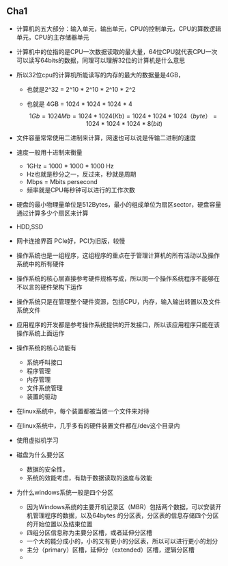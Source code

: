 ## Cha1

- 计算机的五大部分：输入单元，输出单元，CPU的控制单元，CPU的算数逻辑单元，CPU的主存储器单元

- 计算机中的位指的是CPU一次数据读取的最大量，64位CPU就代表CPU一次可以读写64bits的数据，同理可以理解32位的计算机是什么意思

- 所以32位cpu的计算机所能读写的内存的最大的数据量是4GB，

  - 也就是2^32 = 2^10 * 2^10  * 2^10 * 2^2

  - 也就是 4GB = 1024 * 1024 * 1024 * 4
    $$
    1Gb = 1024Mb =1024 * 1024(Kb) =1024 * 1024 * 1024（byte）=1024 * 1024 * 1024 * 8(bit)
    $$




- 文件容量常常使用二进制来计算，网速也可以说是传输二进制的速度
- 速度一般用十进制来衡量  
  - 1GHz = 1000 * 1000 * 1000 Hz
  - Hz也就是秒分之一，反过来，秒就是周期
  - Mbps = Mbits  persecond
  - 频率就是CPU每秒钟可以进行的工作次数
- 硬盘的最小物理量单位是512Bytes，最小的组成单位为扇区sector，硬盘容量通过计算多少个扇区来计算
- HDD,SSD
- 网卡连接界面  PCIe好，PCI为旧版，较慢
- 操作系统也是一组程序，这组程序的重点在于管理计算机的所有活动以及操作系统中的所有硬件
- 操作系统的核心层直接参考硬件规格写成，所以同一个操作系统程序不能够在不以言的硬件架构下运作
- 操作系统只是在管理整个硬件资源，包括CPU，内存，输入输出转置以及文件系统文件
- 应用程序的开发都是参考操作系统提供的开发接口，所以该应用程序只能在该操作系统上面运作
- 操作系统的核心功能有
  - 系统呼叫接口
  - 程序管理
  - 内存管理
  - 文件系统管理
  - 装置的驱动
- 在linux系统中，每个装置都被当做一个文件来对待
- 在linux系统中，几乎多有的硬件装置文件都在/dev这个目录内
- 使用虚拟机学习
- 磁盘为什么要分区
  - 数据的安全性，
  - 系统的效能考虑，有助于数据读取的速度与效能
- 为什么windows系统一般是四个分区
  - 因为Windows系统的主要开机记录区（MBR）包括两个数据，可以安装开机管理程序的数据，以及64bytes 的分区表，分区表的信息存储四个分区的开始位置以及结束位置
  - 四组分区信息称为主要分区槽，或者延伸分区槽
  - 一个大的能分成小的，小的又有更小的分区表，所以可以进行更小的划分
  - 主分（primary）区槽，延伸分（extended）区槽，逻辑分区槽
  - 